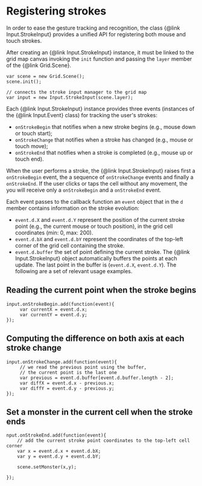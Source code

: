 Registering strokes
===================

In order to ease the gesture tracking and recognition, the class {@link Input.StrokeInput} provides a unified API
for registering both mouse and touch strokes. 

After creating an {@link Input.StrokeInput} instance, it must be linked to the grid map canvas invoking the `init` 
function and passing the `layer` member of the {@link Grid.Scene}.

````
var scene = new Grid.Scene();
scene.init();

// connects the stroke input manager to the grid map
var input = new Input.StrokeInput(scene.layer);
````

Each {@link Input.StrokeInput} instance provides three events (instances of the {@link Input.Event} class) 
for tracking the user's strokes:
* `onStrokeBegin` that notifies when a new stroke begins (e.g., mouse down or touch start);
* `onStrokeChange` that notifies when a stroke has changed (e.g., mouse or touch move);
* `onStrokeEnd` that notifies when a stroke is completed (e.g., mouse up or touch end).

When the user performs a stroke, the {@link Input.StrokeInput} raises first a `onStrokeBegin` event, the a sequence
of `onStrokeChange` events and finally a `onStrokeEnd`. If the user clicks or taps the cell without any movement,
the you will receive only a `onStrokeBegin` and a `onStrokeEnd` event. 

Each event passes to the callback function an `event` object that in the `d` member contains information 
on the stroke evolution:
* `event.d.X` and `event.d.Y` represent the position of the current stroke point (e.g., the current mouse or touch 
position), in the grid cell coordinates (min: 0, max: 200).
* `event.d.bX` and `event.d.bY` represent the coordinates of the top-left corner of the grid cell containing the 
stroke.
* `event.d.buffer` the set of point defining the current stroke. The {@link Input.StrokeInput} object automatically
buffers the points at each update. The last point in the buffer is  (`event.d.X`, `event.d.Y`). The following are a 
set of relevant usage examples.

Reading the current point when the stroke begins
-------------
````
input.onStrokeBegin.add(function(event){
     var currentX = event.d.x;
     var currentY = event.d.y;
});
````

Computing the difference on both axis at each stroke change
--------
````
input.onStrokeChange.add(function(event){
     // we read the previous point using the buffer,
     // the current point is the last one
     var previous = event.d.buffer[event.d.buffer.length - 2];
     var diffX = event.d.x - previous.x;
     var diffY = event.d.y - previous.y;
});
````

Set a monster in the current cell when the stroke ends
---------
````
nput.onStrokeEnd.add(function(event){
    // add the current stroke point coordinates to the top-left cell corner
    var x = event.d.x + event.d.bX;
    var y = event.d.y + event.d.bY;
    
    scene.setMonster(x,y);

});
````


